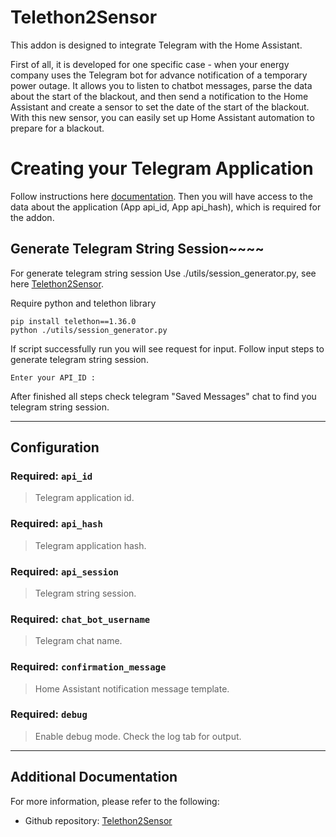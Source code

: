 # Telethon2Sensor

This addon is designed to integrate Telegram with the Home Assistant. 

First of all, it is developed for one specific case - when your energy company uses the Telegram bot for advance notification of a temporary power outage.
It allows you to listen to chatbot messages, parse the data about the start of the blackout, and then send a notification to the Home Assistant and create a sensor to set the date of the start of the blackout.
With this new sensor, you can easily set up Home Assistant automation to prepare for a blackout.

# Creating your Telegram Application

Follow instructions here [documentation](https://core.telegram.org/api/obtaining_api_id).
Then you will have access to the data about the application (App api_id, App api_hash), which is required for the addon.

## Generate Telegram String Session~~~~
For generate telegram string session
Use ./utils/session_generator.py, see here [Telethon2Sensor](https://github.com/2sergiosv/telethon2sensor).

Require python and telethon library

```
pip install telethon==1.36.0
python ./utils/session_generator.py
```

If script successfully run you will see request for input. Follow input steps to generate telegram string session.

```
Enter your API_ID : 
```

After finished all steps check telegram "Saved Messages" chat to find you telegram string session.

___

## Configuration

### Required: `api_id`

> Telegram application id.

### Required: `api_hash`

> Telegram application hash.

### Required: `api_session`

> Telegram string session.

### Required: `chat_bot_username`

> Telegram chat name.

### Required: `confirmation_message`

> Home Assistant notification message template.

### Required: `debug`

> Enable debug mode.  Check the log tab for output.
___

## Additional Documentation

For more information, please refer to the following:

- Github repository: [Telethon2Sensor](https://github.com/2sergiosv/telethon2sensor)